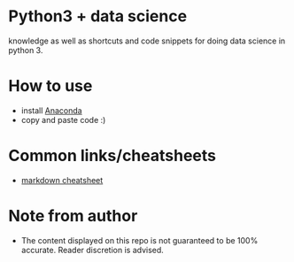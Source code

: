 # Python3 + data science
knowledge as well as shortcuts and code snippets for doing data science in python 3.

# How to use
- install [Anaconda](https://www.continuum.io/downloads)
- copy and paste code :)

# Common links/cheatsheets
- [markdown cheatsheet](https://github.com/adam-p/markdown-here/wiki/Markdown-Cheatsheet)

# Note from author
- The content displayed on this repo is not guaranteed to be 100% accurate. Reader discretion is advised.
